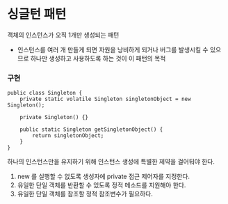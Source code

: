 # 싱글턴 패턴
객체의 인스턴스가 오직 1개만 생성되는 패턴
- 인스턴스를 여러 개 만들게 되면 자원을 낭비하게 되거나 버그를 발생시킬 수 있으므로 하나만 생성하고 사용하도록 하는 것이 이 패턴의 목적

### 구현
```
public class Singleton {
    private static volatile Singleton singletonObject = new Singleton();

    private Singleton() {}

    public static Singleton getSingletonObject() {
        return singletonObject;
    }
}
```
하나의 인스턴스만을 유지하기 위해 인스턴스 생성에 특별한 제약을 걸어둬야 한다.
1. new 를 실행할 수 없도록 생성자에 private 접근 제어자를 지정한다.
2. 유일한 단일 객체를 반환할 수 있도록 정적 메소드를 지원해야 한다. 
3. 유일한 단일 객체를 참조할 정적 참조변수가 필요하다.

